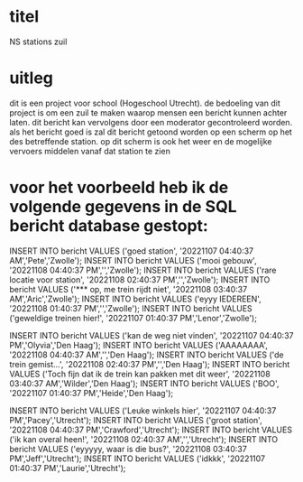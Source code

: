# titel
NS stations zuil

# uitleg
dit is een project voor school (Hogeschool Utrecht). de bedoeling van dit project is om een zuil te maken waarop mensen een bericht kunnen achter laten. dit bericht kan vervolgens door een moderator gecontroleerd worden. als het bericht goed is zal dit bericht getoond worden op een scherm op het des betreffende station. op dit scherm is ook het weer en de mogelijke vervoers middelen vanaf dat station te zien

# voor het voorbeeld heb ik de volgende gegevens in de SQL bericht database gestopt:
INSERT INTO bericht VALUES ('goed station', '20221107 04:40:37 AM','Pete','Zwolle');
INSERT INTO bericht VALUES ('mooi gebouw', '20221108 04:40:37 PM','','Zwolle');
INSERT INTO bericht VALUES ('rare locatie voor station', '20221108 02:40:37 PM','','Zwolle');
INSERT INTO bericht VALUES ('*** op, me trein rijdt niet', '20221108 03:40:37 AM','Aric','Zwolle');
INSERT INTO bericht VALUES ('eyyy IEDEREEN', '20221108 01:40:37 PM','','Zwolle');
INSERT INTO bericht VALUES ('geweldige treinen hier!', '20221107 01:40:37 PM','Lenor','Zwolle');

INSERT INTO bericht VALUES ('kan de weg niet vinden', '20221107 04:40:37 PM','Olyvia','Den Haag');
INSERT INTO bericht VALUES ('AAAAAAAA', '20221108 04:40:37 AM','','Den Haag');
INSERT INTO bericht VALUES ('de trein gemist...', '20221108 02:40:37 PM','','Den Haag');
INSERT INTO bericht VALUES ('Toch fijn dat ik de trein kan pakken met dit weer', '20221108 03:40:37 AM','Wilder','Den Haag');
INSERT INTO bericht VALUES ('BOO', '20221107 01:40:37 PM','Heide','Den Haag');

INSERT INTO bericht VALUES ('Leuke winkels hier', '20221107 04:40:37 PM','Pacey','Utrecht');
INSERT INTO bericht VALUES ('groot station', '20221108 04:40:37 PM','Crawford','Utrecht');
INSERT INTO bericht VALUES ('ik kan overal heen!', '20221108 02:40:37 AM','','Utrecht');
INSERT INTO bericht VALUES ('eyyyyy, waar is die bus?', '20221108 03:40:37 PM','Jeff','Utrecht');
INSERT INTO bericht VALUES ('idkkk', '20221107 01:40:37 PM','Laurie','Utrecht');
